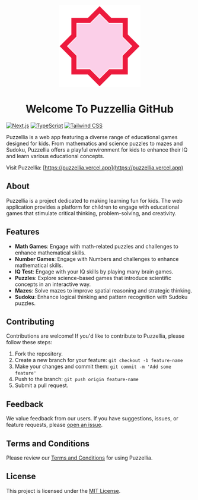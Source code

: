 <p align='center'>
  <a href='https://puzzellia.vercel.app'><img src='public/puzzellia.svg' width='220' height='220' /></a>
</p>

<h1 align='center'>Welcome To Puzzellia GitHub</h1>

[![Next.js](https://img.shields.io/badge/Next.js-11.1.2-blue)](https://nextjs.org/) [![TypeScript](https://img.shields.io/badge/TypeScript-4.4.3-blue)](https://www.typescriptlang.org/) [![Tailwind CSS](https://img.shields.io/badge/Tailwind%20CSS-2.2.16-blue)](https://tailwindcss.com/)

Puzzellia is a web app featuring a diverse range of educational games designed for kids. From mathematics and science puzzles to mazes and Sudoku, Puzzellia offers a playful environment for kids to enhance their IQ and learn various educational concepts.

Visit Puzzellia: [https://puzzellia.vercel.app](https://puzzellia.vercel.app)

## About

Puzzellia is a project dedicated to making learning fun for kids. The web application provides a platform for children to engage with educational games that stimulate critical thinking, problem-solving, and creativity.

## Features

- **Math Games**: Engage with math-related puzzles and challenges to enhance mathematical skills.
- **Number Games**: Engage with Numbers and challenges to enhance mathematical skills.
- **IQ Test**: Engage with your IQ skills by playing many brain games.
- **Puzzles**: Explore science-based games that introduce scientific concepts in an interactive way.
- **Mazes**: Solve mazes to improve spatial reasoning and strategic thinking.
- **Sudoku**: Enhance logical thinking and pattern recognition with Sudoku puzzles.

## Contributing

Contributions are welcome! If you'd like to contribute to Puzzellia, please follow these steps:

1. Fork the repository.
2. Create a new branch for your feature: `git checkout -b feature-name`
3. Make your changes and commit them: `git commit -m 'Add some feature'`
4. Push to the branch: `git push origin feature-name`
5. Submit a pull request.

## Feedback

We value feedback from our users. If you have suggestions, issues, or feature requests, please [open an issue](https://github.com/your-username/puzzellia/issues).

## Terms and Conditions

Please review our [Terms and Conditions](TERMS.md) for using Puzzellia.

## License

This project is licensed under the [MIT License](LICENSE).
